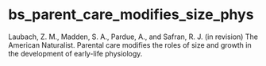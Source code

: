 # bs_parent_care_modifies_size_phys
Laubach, Z. M., Madden, S. A., Pardue, A., and Safran, R. J. (in revision) The American Naturalist. Parental care modifies the roles of size and growth in the development of early-life physiology.
